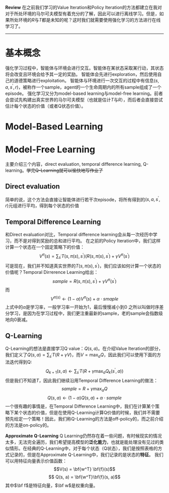 **Review**
在之前我们学习的Value Iteration和Policy Iteration的方法都建立在我对对于所处环境的马尔可夫模型有着充分的了解，因此可以进行离线学习。但是，如果所处环境的$R$与$T$都是未知的呢？这时我们就需要使用强化学习的方法进行在线学习了。

---

# 基本概念
强化学习过程中，智能体与环境会进行交互。智能体在某状态采取某行动，其状态将会改变且环境会给予其一定的奖励。
智能体会先进行exploration，然后使用自己的道德策略进行exploitation。
智能体与环境进行一次交互的过程中有信息$(s, a, s^{\prime}, r)$，被称作一个sample，agent的一个生命周期内的所有sample组成了一个episode。
强化学习又分为model-based learning与model-free learning。前者会尝试先构建出真实世界的马尔可夫模型（也就是估计$T$与$R$），而后者会直接尝试估计每个状态的价值（或者Q状态价值）。
# Model-Based Learning
# Model-Free Learning
主要介绍三个内容，direct evaluation, temporal difference learning, Q-learning。~~学完Q-Learning就可以愉快地写作业了~~
## Direct evaluation
简单的说，这个方法会直接让智能体进行若干次episode，将所有得到的$(s, a, s^\prime, r)$元组进行平均，得到每个状态的价值
## Temporal Difference Learning
和Direct evaluation对比，Temporal difference learning会从每一次经历中学习，而不是对得到奖励的总和进行平均。
在之前的Policy Iteration中，我们这样计算一个状态在一个固定策略下的价值：
$$V^\pi(s)=\sum_{s^\prime}T(s, \pi(s), s^\prime)(R(s, \pi(s), s^\prime) + \gamma V^\pi(s^\prime)$$
可是现在，我们并不知道真实世界的$T(s, \pi(s), s^\prime)$，我们应该如何计算一个状态的价值呢？Temporal Dirrerence Learning给出：
$$sample = R(s, \pi(s), s^\prime) + \gamma V^\pi(s^\prime)$$
而
$$V^{\pi(s)} \gets (1 - \alpha)V^\pi(s) + \alpha \cdot smaple $$
上式中的$\alpha$是学习率，一般学习率一开始为1，最后慢慢减小到0
之所以叫做时序差分学习，是因为在学习过程中，我们更注重最新的sample，老的sample会指数级地向0衰减。
## Q-Learning
Q-Learning的想法是直接学习Q value：$Q(s, a)$。在介绍Value Iteration的部分，我们定义了$Q(s, a) =\displaystyle \sum_{s^\prime} T(R + \gamma V)$，而$V = \displaystyle \max_a Q$，因此我们可以使用下面的方法迭代得到Q:
$$Q_{k + 1}(s, a) \gets \displaystyle \sum_{s^\prime} T(R + \gamma \max_a Q_k(s^\prime, a))$$
但是我们不知道$T$，因此我们继续沿用Temporal Difference Learning的做法：
$$sample = R + \gamma \max_aQ$$
$$Q(s, a) \gets (1 - \alpha)Q(s, a) + \alpha \cdot sample$$
一个很有趣的事情是，在Temporal Difference Learning中，我们在计算某个策略下某个状态的价值，但是在使用Q-Learning计算Q价值的时候，我们并不需要预先给定一个策略！因此，我们称Q-Learning的方法是off-policy的，而之前介绍的方法是on-policy的。

**Approximate Q-Learning**
Q Learning仍然存在着一些问题，有时候现实的情况太多，无法完全遍历，我们希望提高模型的**泛化能力**，也就是能处理没有见过的类似情形。在经典的Q-Learning中，对于每个状态（Q状态），我们是按照表格的方式记录的，但是在Approximate Q-Learning中，我们记录的是状态的**特征**。
我们可以用特征向量表示价值函数：
$$V(s) = \bf{w^T} \bf{f}(s)$$
$$
Q(s, a) = \bf{w^T}\bf{f}(s, a)$$
其中$\bf f$是特征向量，$\bf w$是权重向量。
